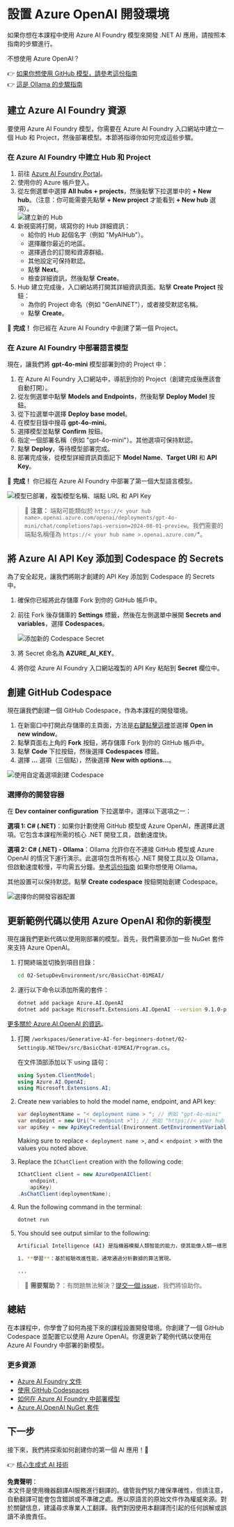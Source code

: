 # 設置 Azure OpenAI 開發環境

如果你想在本課程中使用 Azure AI Foundry 模型來開發 .NET AI 應用，請按照本指南的步驟進行。

不想使用 Azure OpenAI？

👉 [如果你想使用 GitHub 模型，請參考這份指南](README.md)  
👉 [這是 Ollama 的步驟指南](getting-started-ollama.md)

## 建立 Azure AI Foundry 資源

要使用 Azure AI Foundry 模型，你需要在 Azure AI Foundry 入口網站中建立一個 Hub 和 Project，然後部署模型。本節將指導你如何完成這些步驟。

### 在 Azure AI Foundry 中建立 Hub 和 Project

1. 前往 [Azure AI Foundry Portal](https://ai.azure.com/)。  
1. 使用你的 Azure 帳戶登入。  
1. 從左側選單中選擇 **All hubs + projects**，然後點擊下拉選單中的 **+ New hub**。（注意：你可能需要先點擊 **+ New project** 才能看到 **+ New hub** 選項）。  
    ![建立新的 Hub](../../../translated_images/ai-foundry-hub-selection.dc9bf6b90ab4b2b9f94ae6274422bcd318ee09091350750062740479f69a651c.tw.png)  
1. 新視窗將打開，填寫你的 Hub 詳細資訊：  
    - 給你的 Hub 起個名字（例如 "MyAIHub"）。  
    - 選擇離你最近的地區。  
    - 選擇適合的訂閱和資源群組。  
    - 其他設定可保持默認。  
    - 點擊 **Next**。  
    - 檢查詳細資訊，然後點擊 **Create**。  
1. Hub 建立完成後，入口網站將打開其詳細資訊頁面。點擊 **Create Project** 按鈕：  
    - 為你的 Project 命名（例如 "GenAINET"），或者接受默認名稱。  
    - 點擊 **Create**。  

🎉 **完成！** 你已經在 Azure AI Foundry 中創建了第一個 Project。

### 在 Azure AI Foundry 中部署語言模型

現在，讓我們將 **gpt-4o-mini** 模型部署到你的 Project 中：

1. 在 Azure AI Foundry 入口網站中，導航到你的 Project（創建完成後應該會自動打開）。  
1. 從左側選單中點擊 **Models and Endpoints**，然後點擊 **Deploy Model** 按鈕。  
1. 從下拉選單中選擇 **Deploy base model**。  
1. 在模型目錄中搜尋 **gpt-4o-mini**。  
1. 選擇模型並點擊 **Confirm** 按鈕。  
1. 指定一個部署名稱（例如 "gpt-4o-mini"）。其他選項可保持默認。  
1. 點擊 **Deploy**，等待模型部署完成。  
1. 部署完成後，從模型詳細資訊頁面記下 **Model Name**、**Target URI** 和 **API Key**。  

🎉 **完成！** 你已經在 Azure AI Foundry 中部署了第一個大型語言模型。

![模型已部署，複製模型名稱、端點 URL 和 API Key](../../../translated_images/deploytoazure-20-copymodelinfo.9797a0bffd24459c9b977d98e18a089accaece2917d2abcde4ab96db957e0fcb.tw.png)

> 📝 **注意：** 端點可能類似於 `https://< your hub name>.openai.azure.com/openai/deployments/gpt-4o-mini/chat/completions?api-version=2024-08-01-preview`。我們需要的端點名稱僅為 `https://< your hub name >.openai.azure.com/`*。

## 將 Azure AI API Key 添加到 Codespace 的 Secrets

為了安全起見，讓我們將剛才創建的 API Key 添加到 Codespace 的 Secrets 中。

1. 確保你已經將此存儲庫 Fork 到你的 GitHub 帳戶中。  
1. 前往 Fork 後存儲庫的 **Settings** 標籤，然後在左側選單中展開 **Secrets and variables**，選擇 **Codespaces**。  

    ![添加新的 Codespace Secret](../../../translated_images/codespaces-secret.0e168026d0078356489f51ca61b195603283511c73bb805b056619f994652f7c.tw.jpeg)  
1. 將 Secret 命名為 **AZURE_AI_KEY**。  
1. 將你從 Azure AI Foundry 入口網站複製的 API Key 粘貼到 **Secret** 欄位中。

## 創建 GitHub Codespace

現在讓我們創建一個 GitHub Codespace，作為本課程的開發環境。

1. 在新窗口中打開此存儲庫的主頁面，方法是[右鍵點擊這裡](https://github.com/microsoft/Generative-AI-for-beginners-dotnet)並選擇 **Open in new window**。  
1. 點擊頁面右上角的 **Fork** 按鈕，將存儲庫 Fork 到你的 GitHub 帳戶中。  
1. 點擊 **Code** 下拉按鈕，然後選擇 **Codespaces** 標籤。  
1. 選擇 **...** 選項（三個點），然後選擇 **New with options...**。  

![使用自定義選項創建 Codespace](../../../translated_images/creating-codespace.0e7334f85cf4c8d0e080a0d5b4c76c24c5bbe6bddf48dcd1403e092ea0d9bce9.tw.png)

### 選擇你的開發容器

在 **Dev container configuration** 下拉選單中，選擇以下選項之一：

**選項 1: C# (.NET)**：如果你計劃使用 GitHub 模型或 Azure OpenAI，應選擇此選項。它包含本課程所需的核心 .NET 開發工具，啟動速度快。  

**選項 2: C# (.NET) - Ollama**：Ollama 允許你在不連接 GitHub 模型或 Azure OpenAI 的情況下運行演示。此選項包含所有核心 .NET 開發工具以及 Ollama，但啟動速度較慢，平均需五分鐘。[參考這份指南](getting-started-ollama.md) 如果你想使用 Ollama。  

其他設置可以保持默認。點擊 **Create codespace** 按鈕開始創建 Codespace。

![選擇你的開發容器配置](../../../translated_images/select-container-codespace.9b8ca34b6ff8b4cb80973924cbc1894cf7672d233b0055b47f702db60c4c6221.tw.png)

## 更新範例代碼以使用 Azure OpenAI 和你的新模型

現在讓我們更新代碼以使用剛部署的模型。首先，我們需要添加一些 NuGet 套件來支持 Azure OpenAI。

1. 打開終端並切換到項目目錄：

    ```bash
    cd 02-SetupDevEnvironment/src/BasicChat-01MEAI/
    ```

1. 運行以下命令以添加所需的套件：

    ```bash
    dotnet add package Azure.AI.OpenAI
    dotnet add package Microsoft.Extensions.AI.OpenAI --version 9.1.0-preview.1.25064.3
    ```

[更多關於 Azure.AI.OpenAI 的資訊](https://www.nuget.org/packages/Azure.AI.OpenAI/2.1.0#show-readme-container)。

1. 打開 `/workspaces/Generative-AI-for-beginners-dotnet/02-SettingUp.NETDev/src/BasicChat-01MEAI/Program.cs`。

    在文件頂部添加以下 using 語句：

    ```csharp
    using System.ClientModel;
    using Azure.AI.OpenAI;
    using Microsoft.Extensions.AI;

1. Create new variables to hold the model name, endpoint, and API key:

    ```csharp
    var deploymentName = "< deployment name > "; // 例如 "gpt-4o-mini"
    var endpoint = new Uri("< endpoint >"); // 例如 "https://< your hub name >.openai.azure.com/"
    var apiKey = new ApiKeyCredential(Environment.GetEnvironmentVariable("AZURE_AI_SECRET"));
    ```

    Making sure to replace `< deployment name >`, and `< endpoint >` with the values you noted above.

1. Replace the `IChatClient` creation with the following code:

    ```csharp
    IChatClient client = new AzureOpenAIClient(
        endpoint,
        apiKey)
    .AsChatClient(deploymentName);
    ```

1. Run the following command in the terminal:

    ```bash
    dotnet run
    ```

1. You should see output similar to the following:

    ```bash
    Artificial Intelligence (AI) 是指機器模擬人類智能的能力，使其能像人類一樣思考和學習。AI 涵蓋了多種技術和方法，使計算機和系統能執行通常需要人類智能的任務，包括：

    1. **學習**：基於經驗改進性能，通常通過分析數據的算法實現。
    
    ...
    ```

> 🙋 **需要幫助？**：有問題無法解決？[提交一個 issue](https://github.com/microsoft/Generative-AI-for-beginners-dotnet/issues/new?template=Blank+issue)，我們將協助你。

## 總結

在本課程中，你學會了如何為接下來的課程設置開發環境。你創建了一個 GitHub Codespace 並配置它以使用 Azure OpenAI。你還更新了範例代碼以使用在 Azure AI Foundry 中部署的新模型。

### 更多資源

- [Azure AI Foundry 文件](https://learn.microsoft.com/azure/ai-services/)  
- [使用 GitHub Codespaces](https://docs.github.com/en/codespaces/getting-started)  
- [如何在 Azure AI Foundry 中部署模型](https://learn.microsoft.com/azure/ai-services/deploy/)  
- [Azure.AI.OpenAI NuGet 套件](https://www.nuget.org/packages/Azure.AI.OpenAI)

## 下一步

接下來，我們將探索如何創建你的第一個 AI 應用！🚀

👉 [核心生成式 AI 技術](../03-CoreGenerativeAITechniques/readme.md)

**免責聲明**：  
本文件是使用機器翻譯AI服務進行翻譯的。儘管我們努力確保準確性，但請注意，自動翻譯可能會包含錯誤或不準確之處。應以原語言的原始文件作為權威來源。對於關鍵信息，建議尋求專業人工翻譯。我們對因使用本翻譯而引起的任何誤解或誤讀不承擔責任。